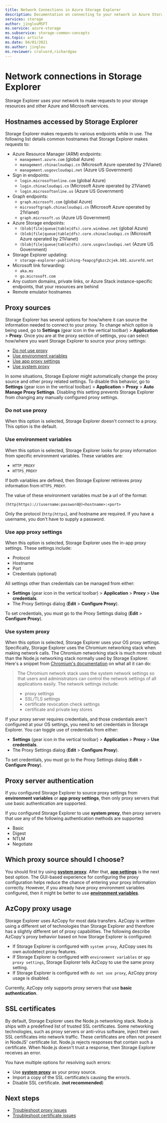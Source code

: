```yaml
---
title: Network Connections in Azure Storage Explorer
description: Documentation on connecting to your network in Azure Storage Explorer
services: storage
author: jinglouMSFT
ms.service: azure-storage
ms.subservice: storage-common-concepts
ms.topic: article
ms.date: 04/01/2021
ms.author: jinglou
ms.reviewer: cralvord,richardgao
---
```


# Network connections in Storage Explorer

Storage Explorer uses your network to make requests to your storage resources and other Azure and Microsoft services.

## Hostnames accessed by Storage Explorer

Storage Explorer makes requests to various endpoints while in use. The following list details common hostnames that Storage Explorer makes requests to:

- Azure Resource Manager (ARM) endpoints:
  - `management.azure.com` (global Azure)
  - `management.chinacloudapi.cn` (Microsoft Azure operated by 21Vianet)
  - `management.usgovcloudapi.net` (Azure US Government)
- Sign in endpoints:
  - `login.microsoftonline.com` (global Azure)
  - `login.chinacloudapi.cn` (Microsoft Azure operated by 21Vianet)
  - `login.microsoftonline.us` (Azure US Government)
- Graph endpoints:
  - `graph.microsoft.com` (global Azure)
  - `microsoftgraph.chinacloudapi.cn` (Microsoft Azure operated by 21Vianet)
  - `graph.microsoft.us` (Azure US Government)
- Azure Storage endpoints:
  - `(blob|file|queue|table|dfs).core.windows.net` (global Azure)
  - `(blob|file|queue|table|dfs).core.chinacloudapi.cn` (Microsoft Azure operated by 21Vianet)
  - `(blob|file|queue|table|dfs).core.usgovcloudapi.net` (Azure US Government)
- Storage Explorer updating:
  - `storage-explorer-publishing-feapcgfgbzc2cjek.b01.azurefd.net`
- Microsoft link forwarding:
  - `aka.ms`
  - `go.microsoft.com`
- Any custom domains, private links, or Azure Stack instance-specific endpoints, that your resources are behind
- Remote emulator hostnames

## Proxy sources

Storage Explorer has several options for how/where it can source the information needed to connect to your proxy. To change which option is being used, go to **Settings** (gear icon in the vertical toolbar) > **Application** > **Proxy**. Once you are at the proxy section of settings, you can select how/where you want Storage Explorer to source your proxy settings:
- [Do not use proxy](#do-not-use-proxy)
- [Use environment variables](#use-environment-variables)
- [Use app proxy settings](#use-app-proxy-settings)
- [Use system proxy](#use-system-proxy)

In some situations, Storage Explorer might automatically change the proxy source and other proxy related settings. To disable this behavior, go to **Settings** (gear icon in the vertical toolbar) > **Application** > **Proxy** > **Auto Manage Proxy Settings**. Disabling this setting prevents Storage Explorer from changing any manually configured proxy settings.

### Do not use proxy

When this option is selected, Storage Explorer doesn't connect to a proxy. This option is the default.

### Use environment variables

When this option is selected, Storage Explorer looks for proxy information from specific environment variables. These variables are:
- `HTTP_PROXY`
- `HTTPS_PROXY`

If both variables are defined, then Storage Explorer retrieves proxy information from `HTTPS_PROXY`.

The value of these environment variables must be a url of the format:

`(http|https)://(username:password@)<hostname>:<port>`

Only the protocol (`http|https`), and hostname are required. If you have a username, you don't have to supply a password.

### Use app proxy settings

When this option is selected, Storage Explorer uses the in-app proxy settings. These settings include:
- Protocol
- Hostname
- Port
- Credentials (optional)

All settings other than credentials can be managed from either:
- **Settings** (gear icon in the vertical toolbar) > **Application** > **Proxy** > **Use credentials**.
- The Proxy Settings dialog (**Edit** > **Configure Proxy**).

To set credentials, you must go to the Proxy Settings dialog (**Edit** > **Configure Proxy**).

### Use system proxy

When this option is selected, Storage Explorer uses your OS proxy settings. Specifically, Storage Explorer uses the Chromium networking stack when making network calls. The Chromium networking stack is much more robust than the Node.js networking stack normally used by Storage Explorer. Here's a snippet from [Chromium's documentation](https://www.chromium.org/developers/design-documents/network-settings) on what all it can do:

> The Chromium network stack uses the system network settings so that users and administrators can control the network settings of all applications easily. The network settings include:
> - proxy settings
> - SSL/TLS settings
> - certificate revocation check settings
> - certificate and private key stores

If your proxy server requires credentials, and those credentials aren't configured at your OS settings, you need to set credentials in Storage Explorer. You can toggle use of credentials from either:
- **Settings** (gear icon in the vertical toolbar) > **Application** > **Proxy** > **Use credentials**.
- The Proxy Settings dialog (**Edit** > **Configure Proxy**).

To set credentials, you must go to the Proxy Settings dialog (**Edit** > **Configure Proxy**).

## Proxy server authentication

If you configured Storage Explorer to source proxy settings from **environment variables** or **app proxy settings**, then only proxy servers that use basic authentication are supported.

If you configured Storage Explorer to use **system proxy**, then proxy servers that use any of the following authentication methods are supported:
- Basic
- Digest
- NTLM
- Negotiate

## Which proxy source should I choose?

You should first try using [**system proxy**](#use-system-proxy). After that, [**app settings**](#use-app-proxy-settings) is the next best option. The GUI-based experience for configuring the proxy configuration helps reduce the chance of entering your proxy information correctly. However, if you already have proxy environment variables configured, then it might be better to use [**environment variables**](#use-environment-variables).

## AzCopy proxy usage

Storage Explorer uses AzCopy for most data transfers. AzCopy is written using a different set of technologies than Storage Explorer and therefore has a slightly different set of proxy capabilities. The following describe AzCopy's proxy behavior based on how Storage Explorer is configured:

- If Storage Explorer is configured with `system proxy`, AzCopy uses its own autodetect proxy features.
- If Storage Explorer is configured with `environment variables` or `app proxy settings`, Storage Explorer tells AzCopy to use the same proxy setting.
- If Storage Explorer is configured with `do not use proxy`, AzCopy proxy usage is disabled.

Currently, AzCopy only supports proxy servers that use **basic authentication**.

## SSL certificates

By default, Storage Explorer uses the Node.js networking stack. Node.js ships with a predefined list of trusted SSL certificates. Some networking technologies, such as proxy servers or anti-virus software, inject their own SSL certificates into network traffic. These certificates are often not present in NodeJS' certificate list. Node.js rejects responses that contain such a certificate. When Node.js doesn't trust a response, then Storage Explorer receives an error.

You have multiple options for resolving such errors:
- Use [**system proxy**](#use-system-proxy) as your proxy source.
- Import a copy of the SSL certificate/s causing the error/s.
- Disable SSL certificate. (**not recommended**)

## Next steps

- [Troubleshoot proxy issues](./storage-explorer-troubleshooting.md#proxy-issues)
- [Troubleshoot certificate issues](./storage-explorer-troubleshooting.md#ssl-certificate-issues)
